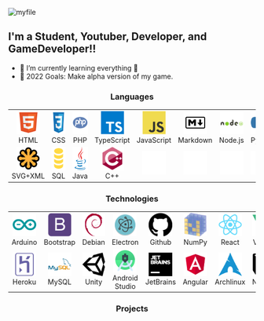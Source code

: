 ![myfile](https://raw.githubusercontent.com/Tigryla/Tigryla/main/profile.gif)
<h2 align='left'> I'm a Student, Youtuber, Developer, and GameDeveloper!!</h2>

- 🌱 I’m currently learning everything 🤣
- 🥅 2022 Goals: Make alpha version of my game.

### <h3 align='center'>Languages</h2>
<table>
  <tr>
    <td align="center" width="96">
      <a href="#">
        <img src="./img/html-original.svg" width="48" height="48" alt="HTML" />
      </a>
      <br>HTML
    </td>
    <td align="center" width="96">
      <a href="">
        <img src="./img/css-original.svg" width="48" height="48" alt="CSS" />
      </a>
      <br>CSS
    </td>
    <td align="center" width="96">
      <a href="#">
        <img src="./img/php-original.svg" width="48" height="48" alt="PHP" />
      </a>
      <br>PHP
    </td>
    <td align="center" width="96">
      <a href="#macropower-tech">
        <img src="./img/typescript-original.svg" width="48" height="48" alt="TypeScript" />
      </a>
      <br>TypeScript
    </td>
    <td align="center" width="96">
      <a href="#">
        <img src="./img/javascript-original.svg" width="48" height="48" alt="JavaScript" />
      </a>
      <br>JavaScript
    </td>
    <td align="center" width="96">
      <a href="#" >
        <img src="./img/markdown-original.svg" width="48" height="48" alt="Markdown" />
      </a>
      <br>Markdown
    </td>
    <td align="center" width="96">
      <a href="#">
        <img src="./img/nodejs-original.svg" width="48" height="48" alt="Node.js" />
      </a>
      <br>Node.js
    </td>
    <td align="center" width="96">
      <a href="#">
        <img src="./img/python-original.svg" width="48" height="48" alt="Python" />
      </a>
      <br>Python
    </td>
    <td align="center" width="96">
      <a href="#">
        <img src="./img/csharp-original.svg" width="48" height="48" alt="C#" />
      </a>
      <br>C#
    </td>
  </tr>
  <tr>
    <td align="center" width="96"> 
      <a href="#" >
        <img src="./img/svg+xml-original.svg" width="48" height="48" alt="SVG+XML" />
      </a>
      <br>SVG+XML
    </td>
    <td align="center" width="96">
      <a href="#" >
        <img src="./img/sql-original.svg" width="48" height="48" alt="SQL" />
      </a>
      <br>SQL
    </td>
    <td align="center"  width="96">
      <a href="#">
        <img src="./img/java-original.svg" width="48" height="48" alt="Java" />
      </a>
      <br>Java
    </td>
    <td align="center"  width="96">
      <a href="#">
        <img src="./img/cplus-original.svg" width="48" height="48" alt="C++" />
      </a>
      <br>C++
    </td>
    <td align="center" width="96">
      <a href="#">
        <img src="./img/null-original.png" width="48" height="48" alt="" />
      </a>
      <br>
    </td>
    <td align="center"  width="96">
      <a href="#">
        <img src="./img/null-original.png" width="48" height="48" alt="" />
      </a>
      <br>
    </td>
    <td align="center" width="96">
      <a href="#" >
        <img src="./img/null-original.png" width="48" height="48" alt="" />
      </a>
      <br>
    </td>
    <td align="center" width="96">
      <a href="#" >
        <img src="./img/null-original.png" width="48" height="48" alt="" />
      </a>
      <br>
    </td>
    <td align="center" width="96">
      <a href="#" >
        <img src="./img/null-original.png" width="48" height="48" alt="" />
      </a>
      <br>
    </td>
  </tr>
</table>


### <h3 align='center'>Technologies</h3>

<table>
  <tr>
    <td align="center" width="96">
      <a href="#">
        <img src="./img/arduino-tech.svg" width="48" height="48" alt="Arduino" />
      </a>
      <br>Arduino
    </td>
    <td align="center" width="96">
      <a href="">
        <img src="./img/bootstrap-tech.svg" width="48" height="48" alt="Bootsrap" />
      </a>
      <br>Bootstrap
    </td>
    <td align="center" width="96">
      <a href="#">
        <img src="./img/debian-tech.svg" width="48" height="48" alt="Debian" />
      </a>
      <br>Debian
    </td>
    <td align="center" width="96">
      <a href="#macropower-tech">
        <img src="./img/electron-tech.svg" width="48" height="48" alt="Electron" />
      </a>
      <br>Electron
    </td>
    <td align="center" width="96">
      <a href="#">
        <img src="./img/github-tech.svg" width="48" height="48" alt="Github" />
      </a>
      <br>Github
    </td>
    <td align="center" width="96">
      <a href="#" >
        <img src="./img/numpy-tech.svg" width="48" height="48" alt="NumPy" />
      </a>
      <br>NumPy
    </td>
    <td align="center" width="96">
      <a href="#">
        <img src="./img/react-tech.svg" width="48" height="48" alt="React" />
      </a>
      <br>React
    </td>
    <td align="center" width="96">
      <a href="#">
        <img src="./img/vuejs-tech.svg" width="48" height="48" alt="Vue.js" />
      </a>
      <br>Vue.js
    </td>
    <td align="center" width="96">
      <a href="#">
        <img src="./img/wordpress-tech.svg" width="48" height="48" alt="WordPress" />
      </a>
      <br>WordPress
    </td>
  </tr>
  <tr>
    <td align="center" width="96"> 
      <a href="#" >
        <img src="./img/heroku-tech.svg" width="48" height="48" alt="Heroku" />
      </a>
      <br>Heroku
    </td>
    <td align="center" width="96">
      <a href="#" >
        <img src="./img/mysql-test.svg" width="48" height="48" alt="MySQL" />
      </a>
      <br>MySQL
    </td>
    <td align="center"  width="96">
      <a href="#">
        <img src="./img/unity-tech.svg" width="48" height="48" alt="Unity" />
      </a>
      <br>Unity
    </td>
    <td align="center"  width="96">
      <a href="#">
        <img src="./img/android-studio-tech.svg" width="48" height="48" alt="Android Studio" />
      </a>
      <br>Android Studio
    </td>
    <td align="center" width="96">
      <a href="#">
        <img src="./img/jetbrains-tech.svg" width="48" height="48" alt="JetBrains" />
      </a>
      <br>JetBrains
    </td>
    <td align="center"  width="96">
      <a href="#">
        <img src="./img/angular-tech.svg" width="48" height="48" alt="Angular" />
      </a>
      <br>Angular
    </td>
    <td align="center" width="96">
      <a href="#" >
        <img src="./img/archlinux-tech.svg" width="48" height="48" alt="ArchLinux" />
      </a>
      <br>Archlinux
    </td>
    <td align="center" width="96">
      <a href="#" >
        <img src="./img/notion-tech.svg" width="48" height="48" alt="Notion" />
      </a>
      <br>Notion
    </td>
    <td align="center" width="96">
      <a href="#" >
        <img src="./img/mongodb-tech.svg" width="48" height="48" alt="MongoDB" />
      </a>
      <br>MongoDB
    </td>
  </tr>
</table>



### <h3 align='center'>Projects</h3>